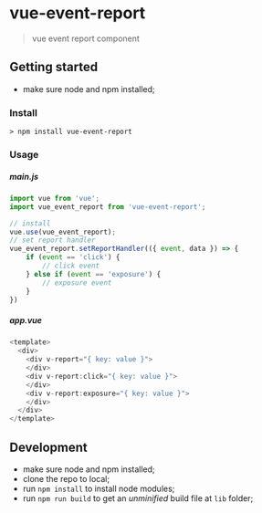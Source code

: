 # vue-event-report
> vue event report component


## Getting started
* make sure node and npm installed;

### Install
```
> npm install vue-event-report
```

### Usage
##### main.js
```javascript
import vue from 'vue';
import vue_event_report from 'vue-event-report';

// install
vue.use(vue_event_report);
// set report handler
vue_event_report.setReportHandler(({ event, data }) => {
    if (event == 'click') {
        // click event
    } else if (event == 'exposure') {
        // exposure event
    }
})
```
##### app.vue
```javascript
<template>
  <div>
    <div v-report="{ key: value }">
    </div>
    <div v-report:click="{ key: value }">
    </div>
    <div v-report:exposure="{ key: value }">
    </div>
  </div>
</template>
```

## Development
* make sure node and npm installed;
* clone the repo to local;
* run `npm install` to install node modules;
* run `npm run build` to get an *unminified* build file at `lib` folder;